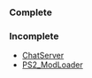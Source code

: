 <h3>Complete</h3>
<ul>
</ul>
<h3>Incomplete</h3>
<ul>
	<li><a href="ChatServer">ChatServer</a></li>
	<li><a href="PS2_ModLoader">PS2_ModLoader</a></li>
</ul>
